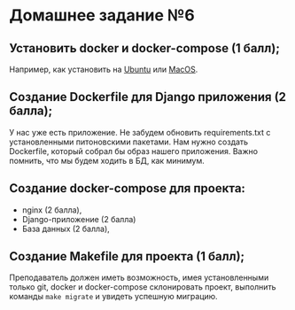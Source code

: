 # Домашнее задание №6

## Установить docker и docker-compose (1 балл);
Например, как установить на [Ubuntu](https://docs.docker.com/engine/install/ubuntu/) или [MacOS](https://docs.docker.com/desktop/install/mac-install/).
## Создание Dockerfile для Django приложения (2 балла);
У нас уже есть приложение. Не забудем обновить requirements.txt с установленными питоновскими пакетами.
Нам нужно создать Dockerfile, который собрал бы образ нашего приложения. Важно помнить, что мы будем ходить в БД, как минимум.

## Создание docker-compose для проекта:
- nginx (2 балла),
- Django-приложение (2 балла)
- База данных (2 балла),

## Создание Makefile для проекта (1 балл);

Преподаватель должен иметь возможность, имея установленными только git,
docker и docker-compose склонировать проект, выполнить команды `make
migrate` и увидеть успешную миграцию.
